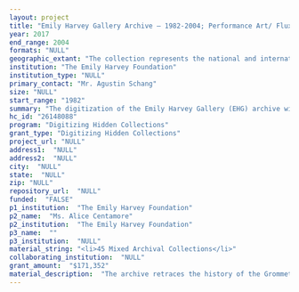 ```yaml
--- 
layout: project 
title: "Emily Harvey Gallery Archive – 1982-2004; Performance Art/ Fluxus/ Concept Art/ Mail Art"
year: 2017
end_range: 2004
formats: "NULL"
geographic_extant: "The collection represents the national and international activities of artists from the United States, Canada, Western and Eastern Europe, and several regions of Asia, including Japan and Singapore."
institution: "The Emily Harvey Foundation"
institution_type: "NULL"
primary_contact: "Mr. Agustin Schang"
size: "NULL"
start_range: "1982"
summary: "The digitization of the Emily Harvey Gallery (EHG) archive will make available online rare ephemera, correspondence, photographs, videos, and audio files documenting the experimental art activities fostered by Emily Harvey between 1982 and 2004, starting with the Grommet Gallery (1982-84) and extending until the end of the EHG. The archive—housed in the same building that functioned as the haven of experimental activities and that is now the site of the Emily Harvey Foundation—features key examples of Performance Art, Fluxus, Concept Art, and Mail Art, and captures the unique developments of these practices through the 1980s and 90s. Supplementing major archive holdings such as The Gilbert and Lila Silverman Fluxus Collection and the Getty Fluxus collection, the rare documents in the EHG archive provide historical insight into a lesser-known phase of the New York downtown art scene in the decades following the birth of these radical practices."
hc_id: "26148088"
program: "Digitizing Hidden Collections"
grant_type: "Digitizing Hidden Collections"
project_url: "NULL"
address1:  "NULL"
address2:  "NULL"
city:  "NULL"
state:  "NULL"
zip: "NULL"
repository_url:  "NULL"
funded:  "FALSE"
p1_institution:  "The Emily Harvey Foundation"
p2_name:  "Ms. Alice Centamore"
p2_institution:  "The Emily Harvey Foundation"
p3_name:  ""
p3_institution:  "NULL"
material_string: "<li>45 Mixed Archival Collections</li>"
collaborating_institution:  "NULL"
grant_amount:  "$171,352"
material_description:  "The archive retraces the history of the Grommet Gallery (1982-84) and of the Emily Harvey Gallery (1984-2004). It includes ephemera, press releases, exhibition checklists/price lists, invoices, and photographs of events, shows and openings. Some performances and events were documented through videotapes and/or audio recordings; examples range from Alison Knowles’s Loose Pages event (1984) to Henry Flynt’s Dance Clubs performance for his Publication party for Musical Recordings (2001). Additionally, the archive includes personal and professional correspondence between Harvey and the artists associated with the gallery. Among the most precious examples, the archive counts a letter that Alison Knowles sent to Harvey in the mid 1880s explaining what being a Fluxus artist meant after the death of George Maciunas. Occasionally, correspondence includes letters between the Emily Harvey Gallery and other American and European art institutions, such as the Venice Biennale for the Ubi Fluxus exhibition (1990), and the École nationale supérieure des Beaux-Arts for the Happening and Fluxus Events (1989). Unique samples of performance and exhibition sketches—ranging from Yoshi Wada’s installation drawings (1991) to Carolee Schneemann’s studies for Cycladic Imprints (1990)—are contained in the archive’s papers. Furthermore, the archive houses one of the most complete collections of the work of Dick Higgins, including the legal founding documents of the Something Else Press (1964-1973). Finally, individual artists’ folders contain exhibition ephemera from other museums and galleries collected by Harvey herself or sent to her gallery to provide additional elements on the represented group of artists."
---
```

